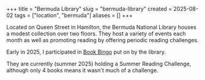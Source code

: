 +++
title = "Bermuda Library"
slug = "bermuda-library"
created = 2025-08-02
tags = ["location", "bermuda"]
aliases = []
+++

Located on Queen Street in Hamilton, the Bermuda National Library houses a modest collection over two floors. They host a variety of events each month as well as promoting reading by offering periodic reading challenges.

Early in 2025, I participated in [Book Bingo](/posts/book-bingo) put on by the library.

They are currently (summer 2025) holding a Summer Reading Challenge, although only 4 books means it wasn't much of a challenge.


